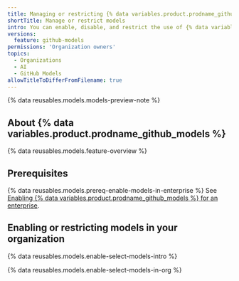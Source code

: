 ```yaml
---
title: Managing or restricting {% data variables.product.prodname_github_models %} in your organization
shortTitle: Manage or restrict models
intro: You can enable, disable, and restrict the use of {% data variables.product.prodname_github_models %} for an organization.
versions:
  feature: github-models
permissions: 'Organization owners'
topics:
  - Organizations
  - AI
  - GitHub Models
allowTitleToDifferFromFilename: true
---
```


{% data reusables.models.models-preview-note %}

## About {% data variables.product.prodname_github_models %}

{% data reusables.models.feature-overview %}

## Prerequisites

{% data reusables.models.prereq-enable-models-in-enterprise %}  See [Enabling {% data variables.product.prodname_github_models %} for an enterprise](/github-models/github-models-at-scale/manage-models-at-scale#enabling-github-models-for-an-enterprise).

## Enabling or restricting models in your organization

{% data reusables.models.enable-select-models-intro %}

{% data reusables.models.enable-select-models-in-org %}
